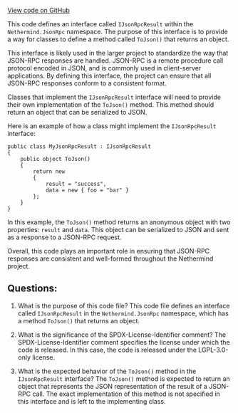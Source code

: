 [View code on GitHub](https://github.com/nethermindeth/nethermind/Nethermind.JsonRpc/IJsonRpcResult.cs)

This code defines an interface called `IJsonRpcResult` within the `Nethermind.JsonRpc` namespace. The purpose of this interface is to provide a way for classes to define a method called `ToJson()` that returns an object. 

This interface is likely used in the larger project to standardize the way that JSON-RPC responses are handled. JSON-RPC is a remote procedure call protocol encoded in JSON, and is commonly used in client-server applications. By defining this interface, the project can ensure that all JSON-RPC responses conform to a consistent format. 

Classes that implement the `IJsonRpcResult` interface will need to provide their own implementation of the `ToJson()` method. This method should return an object that can be serialized to JSON. 

Here is an example of how a class might implement the `IJsonRpcResult` interface:

```
public class MyJsonRpcResult : IJsonRpcResult
{
    public object ToJson()
    {
        return new
        {
            result = "success",
            data = new { foo = "bar" }
        };
    }
}
```

In this example, the `ToJson()` method returns an anonymous object with two properties: `result` and `data`. This object can be serialized to JSON and sent as a response to a JSON-RPC request. 

Overall, this code plays an important role in ensuring that JSON-RPC responses are consistent and well-formed throughout the Nethermind project.
## Questions: 
 1. What is the purpose of this code file?
   This code file defines an interface called `IJsonRpcResult` in the `Nethermind.JsonRpc` namespace, which has a method `ToJson()` that returns an object.

2. What is the significance of the SPDX-License-Identifier comment?
   The SPDX-License-Identifier comment specifies the license under which the code is released. In this case, the code is released under the LGPL-3.0-only license.

3. What is the expected behavior of the `ToJson()` method in the `IJsonRpcResult` interface?
   The `ToJson()` method is expected to return an object that represents the JSON representation of the result of a JSON-RPC call. The exact implementation of this method is not specified in this interface and is left to the implementing class.
